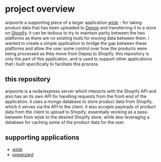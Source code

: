 # project overview

anpoorte a supporting piece of a larger application [wjisk](https://github.com/kevinforrestkeyes/wjisk) - for taking product data that has been uploaded to [Depop](https://www.depop.com/) and transferring it to a store on [Shopify](https://shopify.com/). it can be tedious to try to maintain parity between the two platforms as there are no existing tools for moving data between them. i wanted to create a simple application to bridge the gap between these platforms and allow the user some control over how the products were being processed as they move from Depop to Shopify. this repository is only the part of this application, and is used to support other applications that i built specifically to facilitate this process. 

## this repository

anpoorte is a node/express server which interacts with the Shopify API and also has an its own API for handling requests from the front-end of the application. it uses a mongo database to store product data from Shopify, which it serves via the API to the client. it also accepts payloads of product data from the client to upload to Shopify. essentially working as a pass-between from wjisk to the desired Shopify store, while also leveraging a database for caching some of the product data for the user.

## supporting applications

* [wjisk](https://github.com/kevinforrestkeyes/wjisk)
* [popwizard](https://github.com/kevinforrestkeyes/popwizard)
